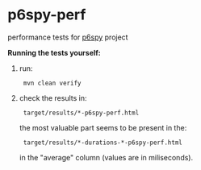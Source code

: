 p6spy-perf
==========

performance tests for [p6spy](https://github.com/p6spy/p6spy) project 

**Running the tests yourself:**

1. run:

        mvn clean verify

1. check the results in:

        target/results/*-p6spy-perf.html

    the most valuable part seems to be present in the:

        target/results/*-durations-*-p6spy-perf.html

    in the "average" column (values are in miliseconds).
